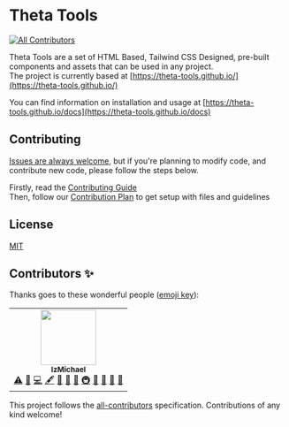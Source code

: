 # Theta Tools
<!-- ALL-CONTRIBUTORS-BADGE:START - Do not remove or modify this section -->
[![All Contributors](https://img.shields.io/badge/all_contributors-1-orange.svg?style=flat-square)](#contributors-)
<!-- ALL-CONTRIBUTORS-BADGE:END -->

Theta Tools are a set of HTML Based, Tailwind CSS Designed, pre-built components and assets that can be used in any project.  
The project is currently based at [https://theta-tools.github.io/](https://theta-tools.github.io/)

You can find information on installation and usage at [https://theta-tools.github.io/docs](https://theta-tools.github.io/docs)

## Contributing
[Issues are always welcome](https://github.com/theta-tools/theta-tools.github.io/issues/new/choose), but if you're planning to modify code, and contribute new code, please follow the steps below.  
  
Firstly, read the [Contributing Guide](https://theta-tools.github.io/contributing)  
Then, follow our [Contribution Plan](https://theta-tools.github.io/contributing/plan) to get setup with files and guidelines

## License
[MIT](https://choosealicense.com/licenses/mit)
## Contributors ✨

Thanks goes to these wonderful people ([emoji key](https://allcontributors.org/docs/en/emoji-key)):

<!-- ALL-CONTRIBUTORS-LIST:START - Do not remove or modify this section -->
<!-- prettier-ignore-start -->
<!-- markdownlint-disable -->
<table>
  <tr>
    <td align="center"><a href="https://github.com/IzMichael"><img src="https://avatars0.githubusercontent.com/u/57115702?v=4" width="100px;" alt=""/><br /><sub><b>IzMichael</b></sub></a><br /><a href="https://github.com/theta-tools/theta-tools.github.io/commits?author=IzMichael" title="Tests">⚠️</a> <a href="#business-IzMichael" title="Business development">💼</a> <a href="https://github.com/theta-tools/theta-tools.github.io/commits?author=IzMichael" title="Code">💻</a> <a href="#content-IzMichael" title="Content">🖋</a> <a href="https://github.com/theta-tools/theta-tools.github.io/commits?author=IzMichael" title="Documentation">📖</a> <a href="#design-IzMichael" title="Design">🎨</a> <a href="#ideas-IzMichael" title="Ideas, Planning, & Feedback">🤔</a> <a href="#infra-IzMichael" title="Infrastructure (Hosting, Build-Tools, etc)">🚇</a> <a href="#maintenance-IzMichael" title="Maintenance">🚧</a> <a href="#plugin-IzMichael" title="Plugin/utility libraries">🔌</a> <a href="#question-IzMichael" title="Answering Questions">💬</a> <a href="#tool-IzMichael" title="Tools">🔧</a></td>
  </tr>
</table>

<!-- markdownlint-enable -->
<!-- prettier-ignore-end -->
<!-- ALL-CONTRIBUTORS-LIST:END -->

This project follows the [all-contributors](https://github.com/all-contributors/all-contributors) specification. Contributions of any kind welcome!